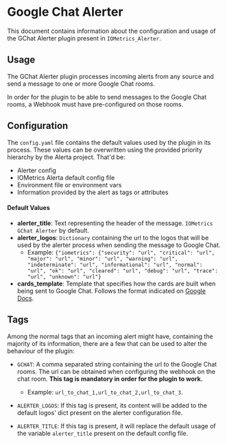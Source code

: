 # Google Chat Alerter

This document contains information about the configuration and usage
of the GChat Alerter plugin present in `IOMetrics_Alerter`.

## Usage

The GChat Alerter plugin processes incoming alerts from any source and
send a message to one or more Google Chat rooms.

In order for the plugin to be able to send messages to the Google Chat
rooms, a Webhook must have pre-configured on those rooms.

## Configuration

The `config.yaml` file contains the default values used by the plugin
in its process. These values can be overwritten using the provided priority
hierarchy by the Alerta project. That'd be:

* Alerter config
* IOMetrics Alerta default config file
* Environment file or environment vars
* Information provided by the alert as tags or attributes

#### Default Values

* **alerter_title**: Text representing the header of the message. `IOMetrics GChat Alerter` by default.
* **alerter_logos**: `Dictionary` containing the url to the logos that will be used by the alerter
  process when sending the message to Google Chat.
    - Example: `{"iometrics": {"security": "url", "critical": "url", "major": "url", "minor": "url", "warning": "url",
      "indeterminate": "url", "informational": "url", "normal": "url", "ok": "url", "cleared": "url",
      "debug": "url", "trace": "url", "unknown": "url"}`
* **cards_template**: Template that specifies how the cards are built when being sent to Google Chat. Follows
    the format indicated on [Google Docs](https://developers.google.com/chat/api/reference/rest/v1/cards).


## Tags

Among the normal tags that an incoming alert might have, containing the majority of its
information, there are a few that can be used to alter the behaviour of the plugin:

- `GCHAT`: A comma separated string containing the url to the Google Chat rooms.
  The url can be obtained when configuring the webhook on the chat room.
  **This tag is mandatory in order for the plugin to work.**
    - Example: `url_to_chat_1,url_to_chat_2,url_to_chat_3`.


- `ALERTER_LOGOS`: If this tag is present, its content will be added to the default logos' dict
  present on the alerter configuration file.


- `ALERTER_TITLE`: If this tag is present, it will replace the default usage of the variable `alerter_title`
  present on the default config file.